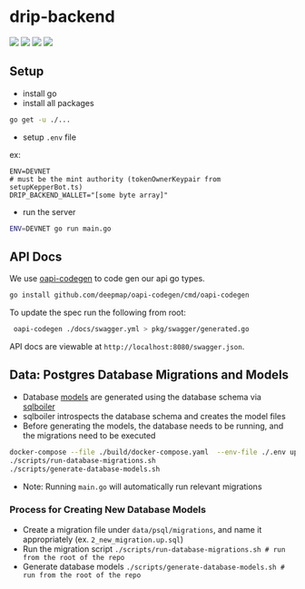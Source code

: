 # drip-backend

<a href="https://codeclimate.com/repos/626475a0ceebd6791a0001bb/maintainability"><img src="https://api.codeclimate.com/v1/badges/b7d1181add6eb7f241ed/maintainability" /></a>
<a href="https://codeclimate.com/repos/626475a0ceebd6791a0001bb/test_coverage"><img src="https://api.codeclimate.com/v1/badges/b7d1181add6eb7f241ed/test_coverage" /></a>
<a href="https://github.com/dcaf-protocol/drip-backend/actions/workflows/deploy.yaml"><img src="https://github.com/dcaf-protocol/drip-backend/actions/workflows/deploy.yaml/badge.svg?branch=main" /></a>
<a href="https://github.com/dcaf-protocol/drip-backend/actions/workflows/build-test.yaml"><img src="https://github.com/dcaf-protocol/drip-backend/actions/workflows/build-test.yaml/badge.svg?branch=main" /></a>
## Setup

- install go
- install all packages

```bash
go get -u ./...
```

- setup `.env` file

ex:

```env
ENV=DEVNET
# must be the mint authority (tokenOwnerKeypair from setupKepperBot.ts)
DRIP_BACKEND_WALLET="[some byte array]"
```

- run the server

```bash
ENV=DEVNET go run main.go
```

## API Docs

We use [oapi-codegen](https://github.com/deepmap/oapi-codegen) to code gen our api go types.

```bash
go install github.com/deepmap/oapi-codegen/cmd/oapi-codegen
```

To update the spec run the following from root:

```bash
 oapi-codegen ./docs/swagger.yml > pkg/swagger/generated.go
```

API docs are viewable at `http://localhost:8080/swagger.json`.

## Data: Postgres Database Migrations and Models
- Database [models](app/internal/data/psql/generated) are generated using the database schema via [sqlboiler](https://github.com/volatiletech/sqlboiler)
- sqlboiler introspects the database schema and creates the model files
- Before generating the models, the database needs to be running, and the migrations need to be executed
```bash
docker-compose --file ./build/docker-compose.yaml  --env-file ./.env up -d
./scripts/run-database-migrations.sh
./scripts/generate-database-models.sh
```
- Note: Running `main.go` will automatically run relevant migrations

### Process for Creating New Database Models
- Create a migration file under `data/psql/migrations`, and name it appropriately (ex. `2_new_migration.up.sql`)
- Run the migration script `./scripts/run-database-migrations.sh # run from the root of the repo`
- Generate database models `./scripts/generate-database-models.sh # run from the root of the repo`
